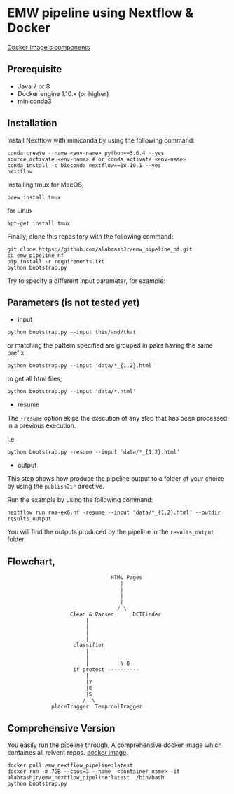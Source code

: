 # EMW pipeline using Nextflow & Docker
[Docker image's components](https://github.com/alabrashJr/emw_pipeline_docker)

## Prerequisite

* Java 7 or 8
* Docker engine 1.10.x (or higher)
* miniconda3

## Installation

Install Nextflow with miniconda by using the following command:

```
conda create --name <env-name> python==3.6.4 --yes
source activate <env-name> # or conda activate <env-name>
conda install -c bioconda nextflow==18.10.1 --yes
nextflow
```
Installing tmux
for MacOS,
```
brew install tmux
```
for Linux
```
apt-get install tmux
```
Finally, clone this repository with the following command:

```
git clone https://github.com/alabrashJr/emw_pipeline_nf.git
cd emw_pipeline_nf
pip install -r requirements.txt
python bootstrap.py
```

Try to specify a different input parameter, for example:

## Parameters (is not tested yet)

* input
```
python bootstrap.py --input this/and/that
```
or matching the pattern specified are grouped in pairs having
the same prefix.
```
python bootstrap.py --input 'data/*_{1,2}.html'
```

to get all html files,

```
python bootstrap.py --input 'data/*.html'
```
* resume

The `-resume` option skips the execution of any step that has been processed in a previous
execution.

i.e
```
python bootstrap.py -resume --input 'data/*_{1,2}.html'
```


* output

This step shows how produce the pipeline output to a folder of your choice by using the
`publishDir` directive.

Run the example by using the following command:


```
nextflow run rna-ex6.nf -resume --input 'data/*_{1,2}.html' --outdir results_output
```

You will find the outputs produced by the pipeline in the `results_output` folder.


Flowchart,
-----------
                                     HTML Pages
                                        |
                                        |
                                        |
                                        |
                                       / \
                        Clean & Parser      DCTFinder
                             |
                             |
                             |
                             |
                         classifier
                             |
                             |
                             |          N O
                         if protest ----------
                             |
                             |Y
                             |E
                             |S
                            /  \
                  placeTragger  TemproalTragger

##  Comprehensive Version
You easily run the pipeline through,
A comprehensive docker image which containes all relvent repos. [docker image](https://hub.docker.com/r/alabrashjr/emw_nextflow_pipeline).

```
docker pull emw_nextflow_pipeline:latest
docker run -m 7GB --cpus=3 --name  <container_name> -it alabrashjr/emw_nextflow_pipeline:latest  /bin/bash
python bootstrap.py
```